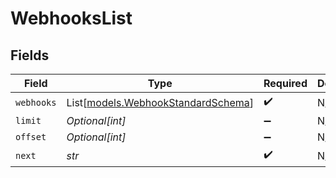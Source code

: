 # WebhooksList


## Fields

| Field                                                                    | Type                                                                     | Required                                                                 | Description                                                              |
| ------------------------------------------------------------------------ | ------------------------------------------------------------------------ | ------------------------------------------------------------------------ | ------------------------------------------------------------------------ |
| `webhooks`                                                               | List[[models.WebhookStandardSchema](../models/webhookstandardschema.md)] | :heavy_check_mark:                                                       | N/A                                                                      |
| `limit`                                                                  | *Optional[int]*                                                          | :heavy_minus_sign:                                                       | N/A                                                                      |
| `offset`                                                                 | *Optional[int]*                                                          | :heavy_minus_sign:                                                       | N/A                                                                      |
| `next`                                                                   | *str*                                                                    | :heavy_check_mark:                                                       | N/A                                                                      |